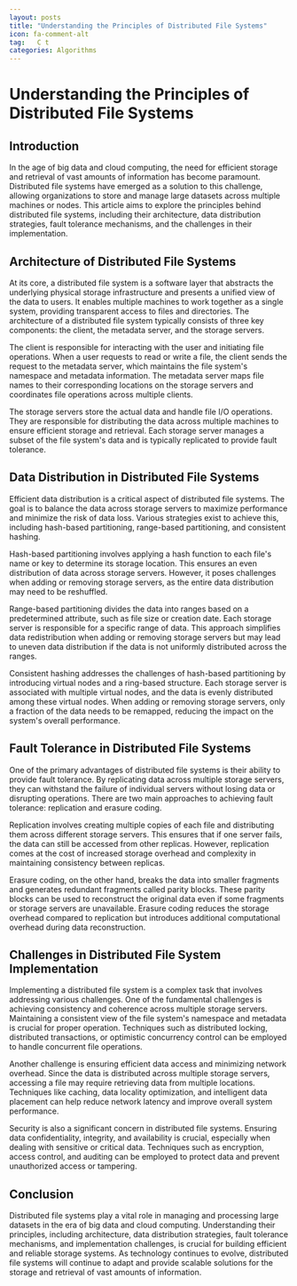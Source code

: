 ```yaml
---
layout: posts
title: "Understanding the Principles of Distributed File Systems"
icon: fa-comment-alt
tag:   C t
categories: Algorithms
---
```



# Understanding the Principles of Distributed File Systems

## Introduction

In the age of big data and cloud computing, the need for efficient storage and retrieval of vast amounts of information has become paramount. Distributed file systems have emerged as a solution to this challenge, allowing organizations to store and manage large datasets across multiple machines or nodes. This article aims to explore the principles behind distributed file systems, including their architecture, data distribution strategies, fault tolerance mechanisms, and the challenges in their implementation.

## Architecture of Distributed File Systems

At its core, a distributed file system is a software layer that abstracts the underlying physical storage infrastructure and presents a unified view of the data to users. It enables multiple machines to work together as a single system, providing transparent access to files and directories. The architecture of a distributed file system typically consists of three key components: the client, the metadata server, and the storage servers.

The client is responsible for interacting with the user and initiating file operations. When a user requests to read or write a file, the client sends the request to the metadata server, which maintains the file system's namespace and metadata information. The metadata server maps file names to their corresponding locations on the storage servers and coordinates file operations across multiple clients.

The storage servers store the actual data and handle file I/O operations. They are responsible for distributing the data across multiple machines to ensure efficient storage and retrieval. Each storage server manages a subset of the file system's data and is typically replicated to provide fault tolerance.

## Data Distribution in Distributed File Systems

Efficient data distribution is a critical aspect of distributed file systems. The goal is to balance the data across storage servers to maximize performance and minimize the risk of data loss. Various strategies exist to achieve this, including hash-based partitioning, range-based partitioning, and consistent hashing.

Hash-based partitioning involves applying a hash function to each file's name or key to determine its storage location. This ensures an even distribution of data across storage servers. However, it poses challenges when adding or removing storage servers, as the entire data distribution may need to be reshuffled.

Range-based partitioning divides the data into ranges based on a predetermined attribute, such as file size or creation date. Each storage server is responsible for a specific range of data. This approach simplifies data redistribution when adding or removing storage servers but may lead to uneven data distribution if the data is not uniformly distributed across the ranges.

Consistent hashing addresses the challenges of hash-based partitioning by introducing virtual nodes and a ring-based structure. Each storage server is associated with multiple virtual nodes, and the data is evenly distributed among these virtual nodes. When adding or removing storage servers, only a fraction of the data needs to be remapped, reducing the impact on the system's overall performance.

## Fault Tolerance in Distributed File Systems

One of the primary advantages of distributed file systems is their ability to provide fault tolerance. By replicating data across multiple storage servers, they can withstand the failure of individual servers without losing data or disrupting operations. There are two main approaches to achieving fault tolerance: replication and erasure coding.

Replication involves creating multiple copies of each file and distributing them across different storage servers. This ensures that if one server fails, the data can still be accessed from other replicas. However, replication comes at the cost of increased storage overhead and complexity in maintaining consistency between replicas.

Erasure coding, on the other hand, breaks the data into smaller fragments and generates redundant fragments called parity blocks. These parity blocks can be used to reconstruct the original data even if some fragments or storage servers are unavailable. Erasure coding reduces the storage overhead compared to replication but introduces additional computational overhead during data reconstruction.

## Challenges in Distributed File System Implementation

Implementing a distributed file system is a complex task that involves addressing various challenges. One of the fundamental challenges is achieving consistency and coherence across multiple storage servers. Maintaining a consistent view of the file system's namespace and metadata is crucial for proper operation. Techniques such as distributed locking, distributed transactions, or optimistic concurrency control can be employed to handle concurrent file operations.

Another challenge is ensuring efficient data access and minimizing network overhead. Since the data is distributed across multiple storage servers, accessing a file may require retrieving data from multiple locations. Techniques like caching, data locality optimization, and intelligent data placement can help reduce network latency and improve overall system performance.

Security is also a significant concern in distributed file systems. Ensuring data confidentiality, integrity, and availability is crucial, especially when dealing with sensitive or critical data. Techniques such as encryption, access control, and auditing can be employed to protect data and prevent unauthorized access or tampering.

## Conclusion

Distributed file systems play a vital role in managing and processing large datasets in the era of big data and cloud computing. Understanding their principles, including architecture, data distribution strategies, fault tolerance mechanisms, and implementation challenges, is crucial for building efficient and reliable storage systems. As technology continues to evolve, distributed file systems will continue to adapt and provide scalable solutions for the storage and retrieval of vast amounts of information.